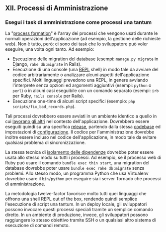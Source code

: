 ## XII. Processi di Amministrazione
### Esegui i task di amministrazione come processi una tantum

La "[process formation](./concurrency)" è l'array dei processi che vengono usati durante le normali operazioni dell'applicazione (ad esempio, la gestione delle richieste web). Non è tutto, però: ci sono dei task che lo sviluppatore può voler eseguire, una volta ogni tanto. Ad esempio:

* Esecuzione delle migration del database (esempi: `manage.py migrate` in Django, `rake db:migrate` in Rails).
* Esecuzione di una console (una [REPL](http://en.wikipedia.org/wiki/Read-eval-print_loop) shell) in modo tale da avviare del codice arbitrariamente o analizzare alcuni aspetti dell'applicazione specifici. Molti linguaggi prevedono una REPL, in genere avviando l'interprete senza opzioni ed argomenti aggiuntivi (esempi: `python` o `perl`) o in alcuni casi eseguibile con un comando separato (esempi: `irb` per Ruby, `rails console` per Rails).
* Esecuzione one-time di alcuni script specifici (esempio: `php scripts/fix_bad_records.php`).

Tali processi dovrebbero essere avviati in un ambiente identico a quello in cui [lavorano gli altri](./processes) nel contesto dell'applicazione. Dovrebbero essere eseguiti quindi su una specifica [release](./build-release-run), partendo dalla stessa [codebase](./codebase) ed impostazioni di [configurazione](./config). Il codice per l'amministrazione dovrebbe inoltre essere incluso nel codice dell'applicazione, in modo tale da evitare qualsiasi problema di sincronizzazione.

La stessa tecnica di [isolamento delle dipendenze](./dependencies) dovrebbe poter essere usata allo stesso modo su tutti i processi. Ad esempio, se il processo web di Ruby può usare il comando `bundle exec thin start`, una migration del database dovrebbe poter usare `bundle exec rake db:migrate` senza problemi. Allo stesso modo, un programma Python che usa Virtualenv dovrebbe usare il `bin/python` per eseguire sia i server Tornado che processi di amministrazione.

La metodologia twelve-factor favorisce molto tutti quei linguaggi che offrono una shell REPL out of the box, rendendo quindi semplice l'esecuzione di script una tantum. In un deploy locale, gli sviluppatori possono invocare questi processi speciali tramite un semplice comando diretto. In un ambiente di produzione, invece, gli sviluppatori possono raggiungere lo stesso obiettivo tramite SSH o un qualsiasi altro sistema di esecuzione di comandi remoto.
